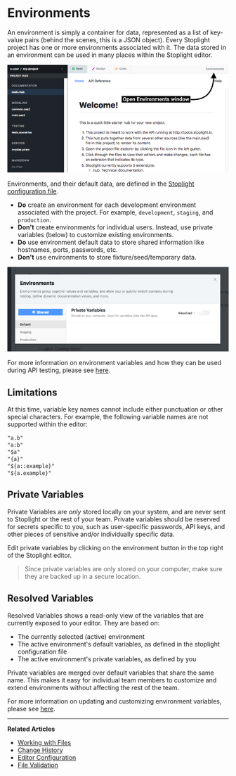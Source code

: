 # Environments

An environment is simply a container for data, represented as a list of key-value pairs (behind the scenes, this is a JSON object). Every Stoplight project has one or more environments associated with it. The data stored in an environment can be used in many places within the Stoplight editor.

![How to open the Environments window](https://github.com/stoplightio/docs/blob/develop/assets/images/environments.png?raw=true)

Environments, and their default data, are defined in the [Stoplight configuration file](/platform/editor-basics/editor-configuration).

* **Do** create an environment for each development environment associated with the project. For example, `development`, `staging`, and `production`.
* **Don't** create environments for individual users. Instead, use private variables (below) to customize existing environments.
* **Do** use environment default data to store shared information like hostnames, ports, passwords, etc.
* **Don't** use environments to store fixture/seed/temporary data.

![The Environments Window](https://github.com/stoplightio/docs/blob/develop/assets/images/environments2.png?raw=true)

For more information on environment variables and how they can be used during API testing, please
see [here](/testing/using-variables/environment).

## Limitations

At this time, variable key names cannot include either punctuation or other special characters. For example, the following variable names are not supported within the editor:

```
"a.b"
"a:b"
"$a"
"{a}"
"${a::example}"
"${a.example}"
```

## Private Variables

Private Variables are _only_ stored locally on your system,
and are never sent to Stoplight or the rest of your team. Private variables
should be reserved for secrets specific to you, such as user-specific passwords,
API keys, and other pieces of sensitive and/or individually specific data.

Edit private variables by clicking on the environment button in the top right of the Stoplight editor.

> Since private variables are only stored on your computer, make sure they are
> backed up in a secure location.

## Resolved Variables

Resolved Variables shows a read-only view of the variables that are currently
exposed to your editor. They are based on:

* The currently selected (active) environment
* The active environment's default variables, as defined in the stoplight configuration file
* The active environment's private variables, as defined by you

Private variables are merged over default variables that share the same name. This makes it easy
for individual team members to customize and extend environments without affecting the rest of the team.

For more information on updating and customizing environment variables, please
see [here](/platform/editor-basics/editor-configuration).

---

**Related Articles**

* [Working with Files](/platform/editor-basics/working-with-files)
* [Change History](/platform/editor-basics/change-history)
* [Editor Configuration](/platform/editor-basics/editor-configuration)
* [File Validation](/platform/editor-basics/file-validation)
